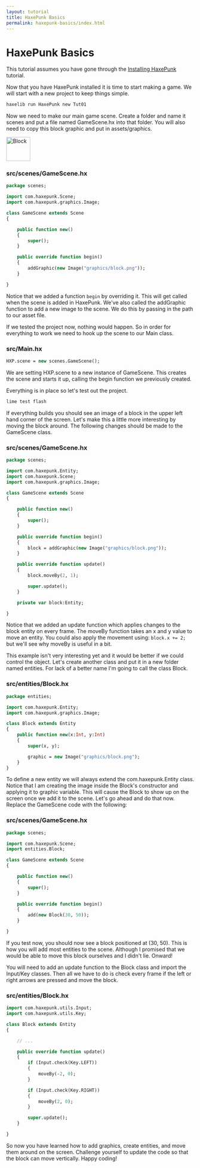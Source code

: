 ```yaml
---
layout: tutorial
title: HaxePunk Basics
permalink: haxepunk-basics/index.html
---
```


# HaxePunk Basics

This tutorial assumes you have gone through the [Installing HaxePunk](/tutorials/install-haxepunk.html) tutorial.

Now that you have HaxePunk installed it is time to start making a game. We will start with a new project to keep things simple.

```bash
haxelib run HaxePunk new Tut01
```

Now we need to make our main game scene. Create a folder and name it scenes and put a file named GameScene.hx into that folder. You will also need to copy this block graphic and put in assets/graphics.

<img src="http://haxepunk.com/images/learn/block.png" alt="Block" class="pixelated" width="64" height="64" />

### src/scenes/GameScene.hx

```haxe
package scenes;

import com.haxepunk.Scene;
import com.haxepunk.graphics.Image;

class GameScene extends Scene
{

	public function new()
	{
		super();
	}

	public override function begin()
	{
		addGraphic(new Image("graphics/block.png"));
	}

}
```

Notice that we added a function `begin` by overriding it. This will get called when the scene is added in HaxePunk. We've also called the addGraphic function to add a new image to the scene. We do this by passing in the path to our asset file.

If we tested the project now, nothing would happen. So in order for everything to work we need to hook up the scene to our Main class.

### src/Main.hx

```haxe
HXP.scene = new scenes.GameScene();
```

We are setting HXP.scene to a new instance of GameScene. This creates the scene and starts it up, calling the begin function we previously created.

Everything is in place so let's test out the project.

```bash
lime test flash
```

If everything builds you should see an image of a block in the upper left hand corner of the screen. Let's make this a little more interesting by moving the block around. The following changes should be made to the GameScene class.

### src/scenes/GameScene.hx

```haxe
package scenes;

import com.haxepunk.Entity;
import com.haxepunk.Scene;
import com.haxepunk.graphics.Image;

class GameScene extends Scene
{

	public function new()
	{
		super();
	}

	public override function begin()
	{
		block = addGraphic(new Image("graphics/block.png"));
	}

	public override function update()
	{
		block.moveBy(2, 1);

		super.update();
	}

	private var block:Entity;

}
```

Notice that we added an update function which applies changes to the block entity on every frame. The moveBy function takes an x and y value to move an entity. You could also apply the movement using:
`block.x += 2;`
but we'll see why moveBy is useful in a bit.

This example isn't very interesting yet and it would be better if we could control the object. Let's create another class and put it in a new folder named entities. For lack of a better name I'm going to call the class Block.

### src/entities/Block.hx

```haxe
package entities;

import com.haxepunk.Entity;
import com.haxepunk.graphics.Image;

class Block extends Entity
{
	public function new(x:Int, y:Int)
	{
		super(x, y);

		graphic = new Image("graphics/block.png");
	}
}
```

To define a new entity we will always extend the com.haxepunk.Entity class. Notice that I am creating the image inside the Block's constructor and applying it to graphic variable. This will cause the Block to show up on the screen once we add it to the scene. Let's go ahead and do that now. Replace the GameScene code with the following:

### src/scenes/GameScene.hx

```haxe
package scenes;

import com.haxepunk.Scene;
import entities.Block;

class GameScene extends Scene
{

	public function new()
	{
		super();
	}

	public override function begin()
	{
		add(new Block(30, 50));
	}

}
```

If you test now, you should now see a block positioned at (30, 50). This is how you will add most entities to the scene. Although I promised that we would be able to move this block ourselves and I didn't lie. Onward!

You will need to add an update function to the Block class and import the Input/Key classes. Then all we have to do is check every frame if the left or right arrows are pressed and move the block.

### src/entities/Block.hx

```haxe
import com.haxepunk.utils.Input;
import com.haxepunk.utils.Key;

class Block extends Entity
{

	// ...

	public override function update()
	{
		if (Input.check(Key.LEFT))
		{
			moveBy(-2, 0);
		}

		if (Input.check(Key.RIGHT))
		{
			moveBy(2, 0);
		}

		super.update();
	}

}
```

So now you have learned how to add graphics, create entities, and move them around on the screen. Challenge yourself to update the code so that the block can move vertically. Happy coding!
